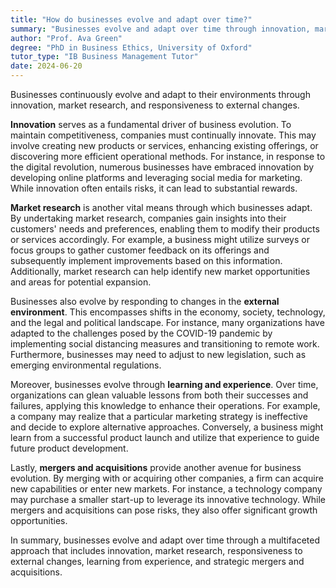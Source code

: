 ```yaml
---
title: "How do businesses evolve and adapt over time?"
summary: "Businesses evolve and adapt over time through innovation, market research, and by responding to changes in the external environment."
author: "Prof. Ava Green"
degree: "PhD in Business Ethics, University of Oxford"
tutor_type: "IB Business Management Tutor"
date: 2024-06-20
---
```


Businesses continuously evolve and adapt to their environments through innovation, market research, and responsiveness to external changes.

**Innovation** serves as a fundamental driver of business evolution. To maintain competitiveness, companies must continually innovate. This may involve creating new products or services, enhancing existing offerings, or discovering more efficient operational methods. For instance, in response to the digital revolution, numerous businesses have embraced innovation by developing online platforms and leveraging social media for marketing. While innovation often entails risks, it can lead to substantial rewards.

**Market research** is another vital means through which businesses adapt. By undertaking market research, companies gain insights into their customers' needs and preferences, enabling them to modify their products or services accordingly. For example, a business might utilize surveys or focus groups to gather customer feedback on its offerings and subsequently implement improvements based on this information. Additionally, market research can help identify new market opportunities and areas for potential expansion.

Businesses also evolve by responding to changes in the **external environment**. This encompasses shifts in the economy, society, technology, and the legal and political landscape. For instance, many organizations have adapted to the challenges posed by the COVID-19 pandemic by implementing social distancing measures and transitioning to remote work. Furthermore, businesses may need to adjust to new legislation, such as emerging environmental regulations.

Moreover, businesses evolve through **learning and experience**. Over time, organizations can glean valuable lessons from both their successes and failures, applying this knowledge to enhance their operations. For example, a company may realize that a particular marketing strategy is ineffective and decide to explore alternative approaches. Conversely, a business might learn from a successful product launch and utilize that experience to guide future product development.

Lastly, **mergers and acquisitions** provide another avenue for business evolution. By merging with or acquiring other companies, a firm can acquire new capabilities or enter new markets. For instance, a technology company may purchase a smaller start-up to leverage its innovative technology. While mergers and acquisitions can pose risks, they also offer significant growth opportunities.

In summary, businesses evolve and adapt over time through a multifaceted approach that includes innovation, market research, responsiveness to external changes, learning from experience, and strategic mergers and acquisitions.
    